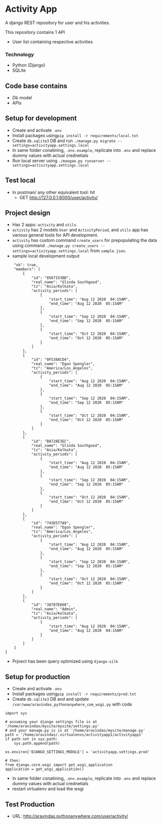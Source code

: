 # Activity App
A django REST repository for user and his activities. 

This repository contains 1 API
- User list containing respective activities

### Technology 

* Python (Django)
* SQLite 

## Code base contains 
* Db model
* APIs 

## Setup for development
* Create and activate `.env`
* Install packages using`pip install -r requirements/local.txt`
* Create `db.sqlite3` DB and run `./manage.py migrate --settings=activityapp.settings.local`
* In same folder conatining, `.env.example`, replicate into `.env` and replace dummy values with actual crednetials
* Run local server using `./mangae.py runserver --settings=activityapp.settings.local`

## Test local
- In postman/ any other equivalent tool: hit
   * GET  http://127.0.0.1:8000/user/activity/
   
## Project design
* Has 2 apps: `activity` and `utils`.
* `activity` has 2 models `User` and `ActivityPeriod`, and `utils` app has various general tools for API development.
* `activity` has custom command `create_users` for prepopulating the data using command `./manage.py create_users --settings=activityapp.settings.local` from `sample.json`.
* sample local development output
```{
    "ok": true,
    "members": [
        {
            "id": "8567153BD",
            "real_name": "Glinda Southgood",
            "tz": "Asia/Kolkata",
            "activity_periods": [
                {
                    "start_time": "Aug 12 2020  04:15AM",
                    "end_time": "Aug 12 2020  05:15AM"
                },
                {
                    "start_time": "Sep 12 2020  04:15AM",
                    "end_time": "Sep 12 2020  05:15AM"
                },
                {
                    "start_time": "Oct 12 2020  04:15AM",
                    "end_time": "Oct 12 2020  05:15AM"
                }
            ]
        },
        {
            "id": "0F538ACD4",
            "real_name": "Egon Spengler",
            "tz": "America/Los_Angeles",
            "activity_periods": [
                {
                    "start_time": "Aug 12 2020  04:15AM",
                    "end_time": "Aug 12 2020  05:15AM"
                },
                {
                    "start_time": "Sep 12 2020  04:15AM",
                    "end_time": "Sep 12 2020  05:15AM"
                },
                {
                    "start_time": "Oct 12 2020  04:15AM",
                    "end_time": "Oct 12 2020  05:15AM"
                }
            ]
        },
        {
            "id": "BA728E3EC",
            "real_name": "Glinda Southgood",
            "tz": "Asia/Kolkata",
            "activity_periods": [
                {
                    "start_time": "Aug 12 2020  04:15AM",
                    "end_time": "Aug 12 2020  05:15AM"
                },
                {
                    "start_time": "Sep 12 2020  04:15AM",
                    "end_time": "Sep 12 2020  05:15AM"
                },
                {
                    "start_time": "Oct 12 2020  04:15AM",
                    "end_time": "Oct 12 2020  05:15AM"
                }
            ]
        },
        {
            "id": "743D577A9",
            "real_name": "Egon Spengler",
            "tz": "America/Los_Angeles",
            "activity_periods": [
                {
                    "start_time": "Aug 12 2020  04:15AM",
                    "end_time": "Aug 12 2020  05:15AM"
                },
                {
                    "start_time": "Sep 12 2020  04:15AM",
                    "end_time": "Sep 12 2020  05:15AM"
                },
                {
                    "start_time": "Oct 12 2020  04:15AM",
                    "end_time": "Oct 12 2020  05:15AM"
                }
            ]
        },
        {
            "id": "38707E668",
            "real_name": "Admin",
            "tz": "Asia/Kolkata",
            "activity_periods": [
                {
                    "start_time": "Aug 12 2020  04:15AM",
                    "end_time": "Aug 12 2020  04:15AM"
                }
            ]
        }
    ]
}
```
* Prjoect has been query optimized using `django-silk`

## Setup for production
* Create and activate `.env`
* Install packages using`pip install -r requirements/prod.txt`
* Create `db.sqlite3` DB and and update `/var/www/aravindas_pythonanywhere_com_wsgi.py` with code 
```import os
import sys

# assuming your django settings file is at '/home/aravindas/mysite/mysite/settings.py'
# and your manage.py is is at '/home/aravindas/mysite/manage.py'
path = '/home/aravindas/.virtualenvs/activityapp1/activityapp1'
if path not in sys.path:
    sys.path.append(path)

os.environ['DJANGO_SETTINGS_MODULE'] = 'activityapp.settings.prod'

# then:
from django.core.wsgi import get_wsgi_application
application = get_wsgi_application()
```

* In same folder conatining, `.env.example`, replicate into `.env` and replace dummy values with actual crednetials
* restart virtualenv and load the wsgi

## Test Production
- URL: http://aravindas.pythonanywhere.com/user/activity/
